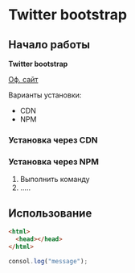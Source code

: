 # Twitter bootstrap

## Начало работы

**Twitter bootstrap**

[Оф. сайт](https://getbootstrap.com)

Варианты установки:

- CDN
- NPM

### Установка через CDN

### Установка через NPM

1. Выполнить команду
1. .....

## Использование

```html
<html>
  <head></head>
</html>
```

```javascript
consol.log("message");
```
